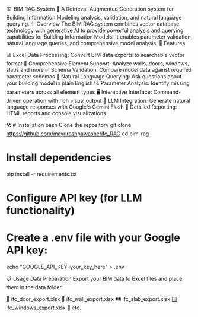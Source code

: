 🏗️ BIM RAG System 🤖
A Retrieval-Augmented Generation system for Building Information Modeling analysis, validation, and natural language querying.
✨ Overview
The BIM RAG system combines vector database technology with generative AI to provide powerful analysis and querying capabilities for Building Information Models. It enables parameter validation, natural language queries, and comprehensive model analysis.
🚀 Features

📊 Excel Data Processing: Convert BIM data exports to searchable vector format
🏢 Comprehensive Element Support: Analyze walls, doors, windows, slabs and more
✅ Schema Validation: Compare model data against required parameter schemas
💬 Natural Language Querying: Ask questions about your building model in plain English
🔍 Parameter Analysis: Identify missing parameters across all element types
🖥️ Interactive Interface: Command-driven operation with rich visual output
🧠 LLM Integration: Generate natural language responses with Google's Gemini Flash
📝 Detailed Reporting: HTML reports and console visualizations


🛠️ # Installation
bash
Clone the repository
git clone https://github.com/mayureshpawashe/ifc_RAG
cd bim-rag

# Install dependencies
pip install -r requirements.txt

# Configure API key (for LLM functionality)
# Create a .env file with your Google API key:
echo "GOOGLE_API_KEY=your_key_here" > .env


📋 Usage
Data Preparation
Export your BIM data to Excel files and place them in the data folder:

🚪 ifc_door_export.xlsx
🧱 ifc_wall_export.xlsx
🛤️ ifc_slab_export.xlsx
🪟 ifc_windows_export.xlsx
📁 etc.
